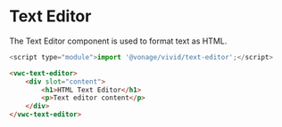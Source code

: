 # Text Editor

The Text Editor component is used to format text as HTML.

```js
<script type="module">import '@vonage/vivid/text-editor';</script>
```

```html preview
<vwc-text-editor>
	<div slot="content">
		<h1>HTML Text Editor</h1>
		<p>Text editor content</p>
	</div>
</vwc-text-editor>
```
